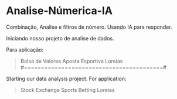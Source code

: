 # Analise-Númerica-IA
Combinação, Analise e filtros de número. Usando IA para responder.

Iniciando nosso projeto de analise de dados.

Para aplicação:
> Bolsa de Valores
> Aposta Esportiva
> Loreias 
#=========================================#

Starting our data analysis project.
For application:
> Stock Exchange
> Sports Betting
> Loreias
